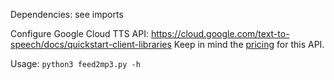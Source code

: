 Dependencies: see imports

Configure Google Cloud TTS API:
<https://cloud.google.com/text-to-speech/docs/quickstart-client-libraries>
Keep in mind the [pricing](https://cloud.google.com/text-to-speech/pricing)
for this API.

Usage: `python3 feed2mp3.py -h`

